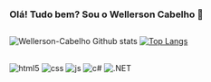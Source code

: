 ### Olá! Tudo bem? Sou o Wellerson Cabelho 👋
##

  ![Wellerson-Cabelho Github stats](https://github-readme-stats.vercel.app/api?username=Wellerson-Cabelho&show_icons=true&theme=tokyonight)
  [![Top Langs](https://github-readme-stats.vercel.app/api/top-langs/?username=Wellerson-Cabelho&layout=compact&theme=tokyonight)](https://github.com/Wellerson-Cabelho/github-readme-stats)



##

<div>
  <img align="center" alt="html5" src="https://img.shields.io/badge/HTML5-E34F26?style=for-the-badge&logo=html5&logoColor=white"/>
  <img align="center" alt="css" src="https://img.shields.io/badge/CSS3-1572B6?style=for-the-badge&logo=css3&logoColor=white"/>
  <img align="center" alt="js" src="https://img.shields.io/badge/JavaScript-F7DF1E?style=for-the-badge&logo=javascript&logoColor=black"/>
  <img align="center" alt="c#" src="https://img.shields.io/badge/C%23-239120?style=for-the-badge&logo=c-sharp&logoColor=white"/>
  <img align="center" alt=".NET" src="https://img.shields.io/badge/.NET-5C2D91?style=for-the-badge&logo=.net&logoColor=white"/>
</div>  

##

